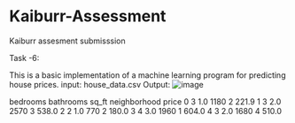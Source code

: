 # Kaiburr-Assessment
Kaiburr assesment submisssion



Task -6:

This is a basic implementation of a machine learning program for predicting house prices. 
input: house_data.csv
Output: ![image](https://user-images.githubusercontent.com/58079264/226988936-c962fc4b-5373-44bc-a9c9-c0ed3b0c1d69.png)


   bedrooms  bathrooms  sq_ft  neighborhood  price
0         3        1.0   1180             2  221.9
1         3        2.0   2570             3  538.0
2         2        1.0    770             2  180.0
3         4        3.0   1960             1  604.0
4         3        2.0   1680             4  510.0

